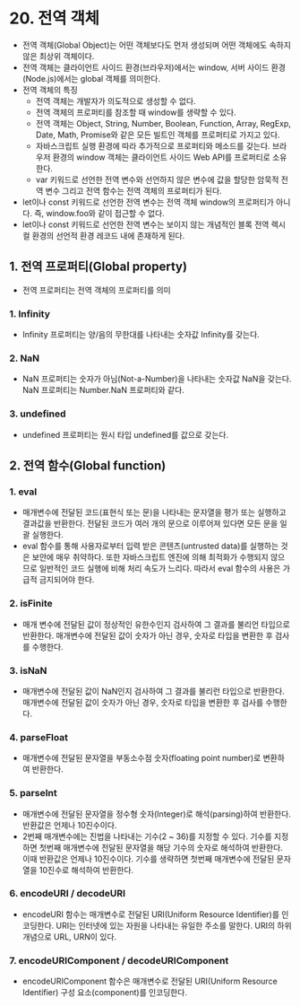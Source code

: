 # 20. 전역 객체
* 전역 객체(Global Object)는 어떤 객체보다도 먼저 생성되며 어떤 객체에도 속하지 않은 최상위 객체이다.
* 전역 객체는 클라이언트 사이드 환경(브라우저)에서는 window, 서버 사이드 환경(Node.js)에서는 global 객체를 의미한다.
* 전역 객체의 특징
  * 전역 객체는 개발자가 의도적으로 생성할 수 없다.
  * 전역 객체의 프로퍼티를 참조할 때 window를 생략할 수 있다.
  * 전역 객체는 Object, String, Number, Boolean, Function, Array, RegExp, Date, Math, Promise와 같은 모든 빌트인 객체를 프로퍼티로 가지고 있다.
  * 자바스크립트 실행 환경에 따라 추가적으로 프로퍼티와 메소드를 갖는다. 브라우저 환경의 window 객체는 클라이언트 사이드 Web API를 프로퍼티로 소유한다.
  * var 키워드로 선언한 전역 변수와 선언하지 않은 변수에 값을 할당한 암묵적 전역 변수 그리고 전역 함수는 전역 객체의 프로퍼티가 된다.
* let이나 const 키워드로 선언한 전역 변수는 전역 객체 window의 프로퍼티가 아니다. 즉, window.foo와 같이 접근할 수 없다.
* let이나 const 키워드로 선언한 전역 변수는 보이지 않는 개념적인 블록 전역 렉시컬 환경의 선언적 환경 레코드 내에 존재하게 된다.

## 1. 전역 프로퍼티(Global property)
* 전역 프로퍼티는 전역 객체의 프로퍼티를 의미

### 1. Infinity
* Infinity 프로퍼티는 양/음의 무한대를 나타내는 숫자값 Infinity를 갖는다.

### 2. NaN
* NaN 프로퍼티는 숫자가 아님(Not-a-Number)을 나타내는 숫자값 NaN을 갖는다. NaN 프로퍼티는 Number.NaN 프로퍼티와 같다.

### 3. undefined
* undefined 프로퍼티는 원시 타입 undefined를 값으로 갖는다.

## 2. 전역 함수(Global function)
### 1. eval
* 매개변수에 전달된 코드(표현식 또는 문)을 나타내는 문자열을 평가 또는 실행하고 결과값을 반환한다. 전달된 코드가 여러 개의 문으로 이루어져 있다면 모든 문을 일괄 실행한다.
* eval 함수를 통해 사용자로부터 입력 받은 콘텐츠(untrusted data)를 실행하는 것은 보안에 매우 취약하다. 또한 자바스크립트 엔진에 의해 최적화가 수행되지 않으므로 일반적인 코드 실행에 비해 처리 속도가 느리다. 따라서 eval 함수의 사용은 가급적 금지되어야 한다.

### 2. isFinite
* 매개 변수에 전달된 값이 정상적인 유한수인지 검사하여 그 결과를 불리언 타입으로 반환한다. 매개변수에 전달된 값이 숫자가 아닌 경우, 숫자로 타입을 변환한 후 검사를 수행한다.

### 3. isNaN
* 매개변수에 전달된 값이 NaN인지 검사하여 그 결과를 불리런 타입으로 반환한다. 매개변수에 전달된 값이 숫자가 아닌 경우, 숫자로 타입을 변환한 후 검사를 수행한다.

### 4. parseFloat
* 매개변수에 전달된 문자열을 부동소수점 숫자(floating point number)로 변환하여 반환한다.

### 5. parseInt
* 매개변수에 전달된 문자열을 정수형 숫자(Integer)로 해석(parsing)하여 반환한다. 반환값은 언제나 10진수이다.
* 2번째 매개변수에는 진법을 나타내는 기수(2 ~ 36)를 지정할 수 있다. 기수를 지정하면 첫번째 매개변수에 전달된 문자열을 해당 기수의 숫자로 해석하여 반환한다. 이때 반환값은 언제나 10진수이다. 기수를 생략하면 첫번째 매개변수에 전달된 문자열을 10진수로 해석하여 반환한다.

### 6. encodeURI / decodeURI
* encodeURI 함수는 매개변수로 전달된 URI(Uniform Resource Identifier)를 인코딩한다. URI는 인터넷에 있는 자원을 나타내는 유일한 주소를 말한다. URI의 하위개념으로 URL, URN이 있다.

### 7. encodeURIComponent / decodeURIComponent
* encodeURIComponent 함수은 매개변수로 전달된 URI(Uniform Resource Identifier) 구성 요소(component)를 인코딩한다.